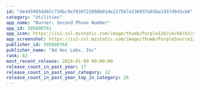 ```yaml
---
id: "de445905dd65c739bc9ef838f22098b01de227567a330937a93ba1937d943cb0"
category: "Utilities"
app_name: "Burner: Second Phone Number"
app_id: 505800761
app_icon: https://is1-ssl.mzstatic.com/image/thumb/Purple126/v4/68/e2/a0/68e2a02f-20a8-1dae-189c-b151d973aa7d/default_mint-0-1x_U007ephone-0-0-sRGB-85-220-0.png/1024x1024bb.png
app_screenshot: https://is1-ssl.mzstatic.com/image/thumb/PurpleSource122/v4/8a/46/b6/8a46b6c6-38fe-d772-e1ff-cdda7fb3a6e8/ee80dd5d-6c9f-46c4-a3bd-ee7ab3c226ed_258.png/1242x2688bb.png
publisher_id: 505800764
publisher_name: "Ad Hoc Labs, Inc"
rank: 62
most_recent_release: 2024-01-09 00:00:00
release_count_in_past_year: 17
release_count_in_past_year_category: 12
release_count_in_past_year_top_in_category: 26
---
```


